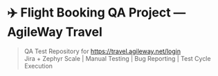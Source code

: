 # ✈️ Flight Booking QA Project — AgileWay Travel

> QA Test Repository for https://travel.agileway.net/login  
> Jira + Zephyr Scale | Manual Testing | Bug Reporting | Test Cycle Execution

